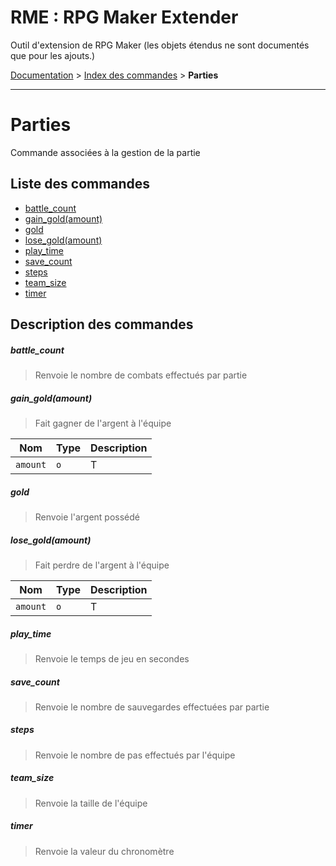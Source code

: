# RME : RPG Maker Extender
Outil d'extension de RPG Maker (les objets étendus ne sont documentés que pour les ajouts.)

[Documentation](README.md) > [Index des commandes](Liste%20des%20commandes.md) > **Parties**  
- - -  
# Parties
Commande associées à la gestion de la partie

## Liste des commandes
*    [battle_count](#battle_count)
*    [gain_gold(amount)](#gain_goldamount)
*    [gold](#gold)
*    [lose_gold(amount)](#lose_goldamount)
*    [play_time](#play_time)
*    [save_count](#save_count)
*    [steps](#steps)
*    [team_size](#team_size)
*    [timer](#timer)


## Description des commandes
##### battle_count

> Renvoie le nombre de combats effectués par partie

  
##### gain_gold(amount)

> Fait gagner de l'argent à l'équipe

  
Nom|Type|Description  
--- | --- | ---  
`amount`|`o`|T  
##### gold

> Renvoie l'argent possédé

  
##### lose_gold(amount)

> Fait perdre de l'argent à l'équipe

  
Nom|Type|Description  
--- | --- | ---  
`amount`|`o`|T  
##### play_time

> Renvoie le temps de jeu en secondes

  
##### save_count

> Renvoie le nombre de sauvegardes effectuées par partie

  
##### steps

> Renvoie le nombre de pas effectués par l'équipe

  
##### team_size

> Renvoie la taille de l'équipe

  
##### timer

> Renvoie la valeur du chronomètre

  
